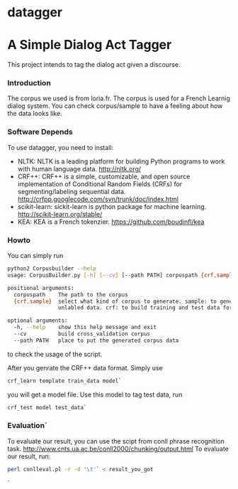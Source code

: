 datagger
========

A Simple Dialog Act Tagger
=======

This project intends to tag the dialog act given a discourse.

### Introduction
The corpus we used is from loria.fr. The corpus is used for a French Learnig dialog system.
You can check corpus/sample to have a feeling about how the data looks like.

### Software Depends
To use datagger, you need to install:
* NLTK: NLTK is a leading platform for building Python programs to work with human language data. http://nltk.org/
* CRF++: CRF++ is a simple, customizable, and open source implementation of Conditional Random Fields (CRFs) for segmenting/labeling sequential data. http://crfpp.googlecode.com/svn/trunk/doc/index.html
* scikit-learn: sickit-learn is python package for machine learning. http://scikit-learn.org/stable/
* KEA: KEA is a French tokenzier. https://github.com/boudinfl/kea

### Howto
You can simply run 
```bash
python2 Corpusbuilder --help
usage: CorpusBuilder.py [-h] [--cv] [--path PATH] corpuspath {crf,sample}

positional arguments:
  corpuspath    The path to the corpus
  {crf,sample}  select what kind of corpus to generate. sample: to generate
                unlabled data. crf: to build training and test data for crf

optional arguments:
  -h, --help    show this help message and exit
  --cv          build cross_validation corpus
  --path PATH   place to put the generated corpus data
```
to check the usage of the script. 

After you genrate the CRF++ data format.
Simply use
```bash
crf_learn template train_data model`
```
you will get a model file.
Use this model to tag test data, run
```bash
crf_test model test_data`
```
### Evaluation`
To evaluate our result, you can use the scipt from conll phrase recognition task. http://www.cnts.ua.ac.be/conll2000/chunking/output.html
To evaluate our result, run:
```bash
perl conlleval.pl -r -d '\t'` < result_you_got
```
`

